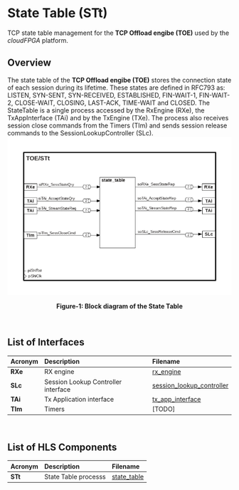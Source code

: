 # State Table (STt)
TCP state table management for the **TCP Offload engibe (TOE)** used by the *cloudFPGA* platform. 

## Overview
The state table of the **TCP Offload engibe (TOE)** stores the connection state of each session during its lifetime. 
These states are defined in RFC793 as: LISTEN, SYN-SENT, SYN-RECEIVED, ESTABLISHED, FIN-WAIT-1, FIN-WAIT-2, CLOSE-WAIT, CLOSING, LAST-ACK, TIME-WAIT and CLOSED.
The StateTable is a single process accessed by the RxEngine (RXe), the TxAppInterface (TAi) and by the TxEngine (TXe). 
The process also receives session close commands from the Timers (TIm) and sends session release commands to the SessionLookupController (SLc).
![Block diagram of the TOE/STt](./images/Fig-TOE-STt-Structure.bmp#center)
<p align="center"><b>Figure-1: Block diagram of the State Table</b></p>
<br>

## List of Interfaces

| Acronym         | Description                                           | Filename
|:----------------|:------------------------------------------------------|:--------------
|  **RXe**        | RX engine                                             | [rx_engine](../../SRA/LIB/SHELL/LIB/hls/toe/src/rx_engine/src/rx_engine.cpp)
|  **SLc**        | Session Lookup Controller interface                   | [session_lookup_controller](../../SRA/LIB/SHELL/LIB/hls/toe/src/session_lookup_controller/session_lookup_controller.cpp)
|  **TAi**        | Tx Application interface                              | [tx_app_interface](../../SRA/LIB/SHELL/LIB/hls/toe/src/tx_app_interface/tx_app_interface.cpp)
|  **TIm**        | Timers                                                | [TODO]


<br>

## List of HLS Components

| Acronym         | Description                                           | Filename
|:----------------|:------------------------------------------------------|:--------------
| **STt**         | State Table processs                                  | [state_table](../../SRA/LIB/SHELL/LIB/hls/toe/src/state_table/state_table.cpp)

<br>
